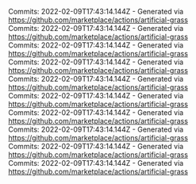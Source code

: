 Commits: 2022-02-09T17:43:14.144Z - Generated via https://github.com/marketplace/actions/artificial-grass
<br>
Commits: 2022-02-09T17:43:14.144Z - Generated via https://github.com/marketplace/actions/artificial-grass
<br>
Commits: 2022-02-09T17:43:14.144Z - Generated via https://github.com/marketplace/actions/artificial-grass
<br>
Commits: 2022-02-09T17:43:14.144Z - Generated via https://github.com/marketplace/actions/artificial-grass
<br>
Commits: 2022-02-09T17:43:14.144Z - Generated via https://github.com/marketplace/actions/artificial-grass
<br>
Commits: 2022-02-09T17:43:14.144Z - Generated via https://github.com/marketplace/actions/artificial-grass
<br>
Commits: 2022-02-09T17:43:14.144Z - Generated via https://github.com/marketplace/actions/artificial-grass
<br>
Commits: 2022-02-09T17:43:14.144Z - Generated via https://github.com/marketplace/actions/artificial-grass
<br>
Commits: 2022-02-09T17:43:14.144Z - Generated via https://github.com/marketplace/actions/artificial-grass
<br>
Commits: 2022-02-09T17:43:14.144Z - Generated via https://github.com/marketplace/actions/artificial-grass
<br>
